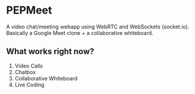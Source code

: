 # PEPMeet
A video chat/meeting webapp using WebRTC and WebSockets (socket.io). Basically a Google Meet clone + a collaborative whiteboard.


## What works right now?

1. Video Calls
2. Chatbox
3. Collaborative Whiteboard
4. Live Coding 

